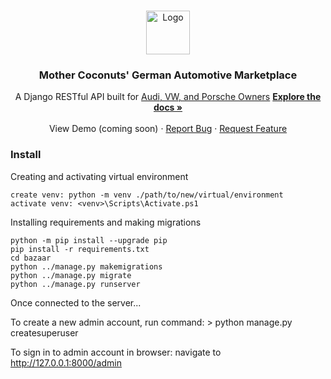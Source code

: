 <br />
<p align="center">
  <a href="https://github.com/cranjis-mcbasketball/mother-coconuts-german-automotive-marketplace">
    <img src="https://imgur.com/tNFdroW.png" alt="Logo" width="70" height="70">
  </a>

  <h3 align="center">Mother Coconuts' German Automotive Marketplace</h3>

  <p align="center">
  A Django RESTful API built for <a href="https://github.com/cranjis-mcbasketball/mother-coconuts-german-automotive-marketplace">Audi, VW, and Porsche Owners</a> 
    <a href="https://github.com/cranjis-mcbasketball/mother-coconuts-german-automotive-marketplace"><strong>Explore the docs »</strong></a>
    <br />
    <br />
    View Demo (coming soon)
    ·
    <a href="https://github.com/cranjis-mcbasketball/mother-coconuts-german-automotive-marketplace/issues">Report Bug</a>
    ·
    <a href="https://github.com/cranjis-mcbasketball/mother-coconuts-german-automotive-marketplace/issues">Request Feature</a>
  </p>
</p>

### Install

Creating and activating virtual environment

    create venv: python -m venv ./path/to/new/virtual/environment
    activate venv: <venv>\Scripts\Activate.ps1

Installing requirements and making migrations

    python -m pip install --upgrade pip
    pip install -r requirements.txt
    cd bazaar
    python ../manage.py makemigrations
    python ../manage.py migrate
    python ../manage.py runserver

Once connected to the server...

To create a new admin account, run command: > python manage.py createsuperuser

To sign in to admin account in browser:
navigate to http://127.0.0.1:8000/admin
